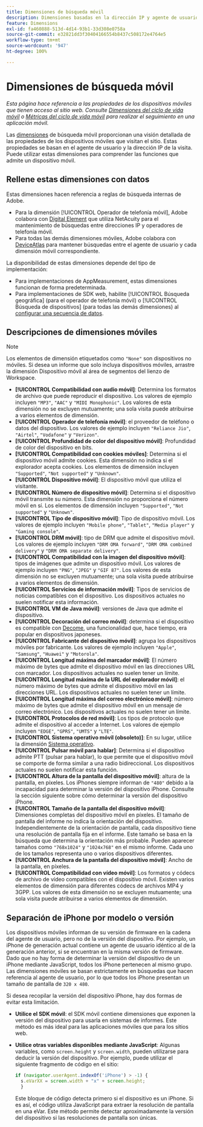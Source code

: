 ```yaml
---
title: Dimensiones de búsqueda móvil
description: Dimensiones basadas en la dirección IP y agente de usuario del dispositivo.
feature: Dimensions
exl-id: fa460888-513d-4d14-93b1-33d308e0758a
source-git-commit: e32821dd3f30404166554b8437c508172e4764e5
workflow-type: tm+mt
source-wordcount: '947'
ht-degree: 100%

---
```


# Dimensiones de búsqueda móvil

*Esta página hace referencia a las propiedades de los dispositivos móviles que tienen acceso al sitio web. Consulte [Dimensiones del ciclo de vida móvil](lifecycle-dimensions.md) o [Métricas del ciclo de vida móvil](../metrics/lifecycle-metrics.md) para realizar el seguimiento en una aplicación móvil.*

Las [dimensiones](overview.md) de búsqueda móvil proporcionan una visión detallada de las propiedades de los dispositivos móviles que visitan el sitio. Estas propiedades se basan en el agente de usuario y la dirección IP de la visita. Puede utilizar estas dimensiones para comprender las funciones que admite un dispositivo móvil.

## Rellene estas dimensiones con datos

Estas dimensiones hacen referencia a reglas de búsqueda internas de Adobe.

* Para la dimensión [!UICONTROL Operador de telefonía móvil], Adobe colabora con [Digital Element](https://www.digitalelement.com/es/) que utiliza NetAcuity para el mantenimiento de búsquedas entre direcciones IP y operadores de telefonía móvil.
* Para todas las demás dimensiones móviles, Adobe colabora con [DeviceAtlas](https://deviceatlas.com/) para mantener búsquedas entre el agente de usuario y cada dimensión móvil correspondiente.

La disponibilidad de estas dimensiones depende del tipo de implementación:

* Para implementaciones de AppMeasurement, estas dimensiones funcionan de forma predeterminada.
* Para implementaciones de SDK web, habilite [!UICONTROL Búsqueda geográfica] (para el operador de telefonía móvil) o [!UICONTROL Búsqueda de dispositivos] (para todas las demás dimensiones) al [configurar una secuencia de datos](https://experienceleague.adobe.com/docs/experience-platform/datastreams/configure.html?lang=es).

## Descripciones de dimensiones móviles

>[!NOTE]
>
>Los elementos de dimensión etiquetados como `"None"` son dispositivos no móviles. Si desea un informe que solo incluya dispositivos móviles, arrastre la dimensión Dispositivo móvil al área de segmentos del lienzo de Workspace.

* **[!UICONTROL Compatibilidad con audio móvil]**: Determina los formatos de archivo que puede reproducir el dispositivo. Los valores de ejemplo incluyen `"MP3"`, `"AAC"` y `"MIDI Monophonic"`. Los valores de esta dimensión no se excluyen mutuamente; una sola visita puede atribuirse a varios elementos de dimensión.
* **[!UICONTROL Operador de telefonía móvil]**: el proveedor de teléfono o datos del dispositivo. Los valores de ejemplo incluyen `"Reliance Jio"`, `"Airtel"`, `"Vodafone"` y `"Verizon"`.
* **[!UICONTROL Profundidad de color del dispositivo móvil]**: Profundidad de color del dispositivo en bits.
* **[!UICONTROL Compatibilidad con cookies móviles]**: Determina si el dispositivo móvil admite cookies. Esta dimensión no indica si el explorador acepta cookies. Los elementos de dimensión incluyen `"Supported"`, `"Not supported"` y `"Unknown"`.
* **[!UICONTROL Dispositivo móvil]**: El dispositivo móvil que utiliza el visitante.
* **[!UICONTROL Número de dispositivo móvil]**: Determina si el dispositivo móvil transmite su número. Esta dimensión no proporciona el número móvil en sí. Los elementos de dimensión incluyen `"Supported"`, `"Not supported"` y `"Unknown"`.
* **[!UICONTROL Tipo de dispositivo móvil]**: Tipo de dispositivo móvil. Los valores de ejemplo incluyen `"Mobile phone"`, `"Tablet"`, `"Media player"` y `"Gaming console"`.
* **[!UICONTROL DRM móvil]**: tipo de DRM que admite el dispositivo móvil. Los valores de ejemplo incluyen `"DRM OMA forward"`, `"DRM OMA combined delivery"` y `"DRM OMA separate delivery"`.
* **[!UICONTROL Compatibilidad con la imagen del dispositivo móvil]**: tipos de imágenes que admite un dispositivo móvil. Los valores de ejemplo incluyen `"PNG"`, `"JPEG"` y `"GIF 87"`. Los valores de esta dimensión no se excluyen mutuamente; una sola visita puede atribuirse a varios elementos de dimensión.
* **[!UICONTROL Servicios de información móvil]**: Tipos de servicios de noticias compatibles con el dispositivo. Los dispositivos actuales no suelen notificar esta información.
* **[!UICONTROL VM de Java móvil]**: versiones de Java que admite el dispositivo.
* **[!UICONTROL Decoración del correo móvil]**: determina si el dispositivo es compatible con [Decome](https://en.wikipedia.org/wiki/Decome), una funcionalidad que, hace tiempo, era popular en dispositivos japoneses.
* **[!UICONTROL Fabricante del dispositivo móvil]**: agrupa los dispositivos móviles por fabricante. Los valores de ejemplo incluyen `"Apple"`, `"Samsung"`, `"Huawei"` y `"Motorola"`.
* **[!UICONTROL Longitud máxima del marcador móvil]**: El número máximo de bytes que admite el dispositivo móvil en las direcciones URL con marcador. Los dispositivos actuales no suelen tener un límite.
* **[!UICONTROL Longitud máxima de la URL del explorador móvil]**: el número máximo de bytes que admite el dispositivo móvil en las direcciones URL. Los dispositivos actuales no suelen tener un límite.
* **[!UICONTROL Longitud máxima del correo electrónico móvil]**: número máximo de bytes que admite el dispositivo móvil en un mensaje de correo electrónico. Los dispositivos actuales no suelen tener un límite.
* **[!UICONTROL Protocolos de red móvil]**: Los tipos de protocolo que admite el dispositivo al acceder a Internet. Los valores de ejemplo incluyen `"EDGE"`, `"GPRS"`, `"UMTS"` y `"LTE"`.
* **[!UICONTROL Sistema operativo móvil (obsoleto)]**: En su lugar, utilice la dimensión [Sistema operativo](operating-systems.md).
* **[!UICONTROL Pulsar móvil para hablar]**: Determina si el dispositivo admite PTT (pulsar para hablar), lo que permite que el dispositivo móvil se comporte de forma similar a una radio bidireccional. Los dispositivos actuales no suelen notificar esta función.
* **[!UICONTROL Altura de la pantalla del dispositivo móvil]**: altura de la pantalla, en píxeles. Los iPhones siempre informan de `"480"` debido a la incapacidad para determinar la versión del dispositivo iPhone. Consulte la sección siguiente sobre cómo determinar la versión del dispositivo iPhone.
* **[!UICONTROL Tamaño de la pantalla del dispositivo móvil]**: Dimensiones completas del dispositivo móvil en píxeles. El tamaño de pantalla del informe no indica la orientación del dispositivo. Independientemente de la orientación de pantalla, cada dispositivo tiene una resolución de pantalla fija en el informe. Este tamaño se basa en la búsqueda que determina la orientación más probable. Pueden aparecer tamaños como `"768x1024"` y `"1024x768"` en el mismo informe. Cada uno de los tamaños representa uno o varios dispositivos diferentes.
* **[!UICONTROL Anchura de la pantalla del dispositivo móvil]**: Ancho de la pantalla, en píxeles.
* **[!UICONTROL Compatibilidad con vídeo móvil]**: Los formatos y códecs de archivo de vídeo compatibles con el dispositivo móvil. Existen varios elementos de dimensión para diferentes códecs de archivos MP4 y 3GPP. Los valores de esta dimensión no se excluyen mutuamente; una sola visita puede atribuirse a varios elementos de dimensión.

## Separación de iPhone por modelo o versión

Los dispositivos móviles informan de su versión de firmware en la cadena del agente de usuario, pero no de la versión del dispositivo. Por ejemplo, un iPhone de generación actual contiene un agente de usuario idéntico al de la generación anterior, si se encuentran en la misma versión de firmware. Dado que no hay forma de determinar la versión del dispositivo de un iPhone mediante JavaScript, todos los iPhone pertenecen al mismo grupo. Las dimensiones móviles se basan estrictamente en búsquedas que hacen referencia al agente de usuario, por lo que todos los iPhone presentan un tamaño de pantalla de `320 x 480`.

Si desea recopilar la versión del dispositivo iPhone, hay dos formas de evitar esta limitación.

* **Utilice el SDK móvil**: el SDK móvil contiene dimensiones que exponen la versión del dispositivo para usarla en sistemas de informes. Este método es más ideal para las aplicaciones móviles que para los sitios web.
* **Utilice otras variables disponibles mediante JavaScript**: Algunas variables, como `screen.height` y `screen.width`, pueden utilizarse para deducir la versión del dispositivo. Por ejemplo, puede utilizar el siguiente fragmento de código en el sitio:

  ```js
  if (navigator.userAgent.indexOf('iPhone') > -1) {
    s.eVarXX = screen.width + "x" + screen.height;
    }
  ```

  Este bloque de código detecta primero si el dispositivo es un iPhone. Si es así, el código utiliza JavaScript para extraer la resolución de pantalla en una eVar. Este método permite detectar aproximadamente la versión del dispositivo si las resoluciones de pantalla son únicas.
